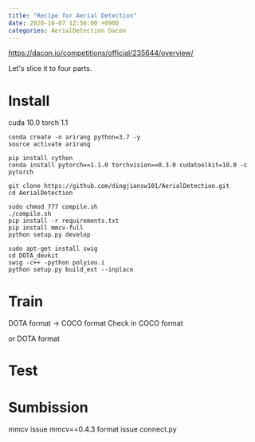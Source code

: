 ```yaml
---
title: "Recipe for Aerial Detection"
date: 2020-10-07 12:56:00 +0900
categories: AerialDetection Dacon 
---
```


<https://dacon.io/competitions/official/235644/overview/>

Let's slice it to four parts.

# Install

cuda 10.0
torch 1.1

```
conda create -n arirang python=3.7 -y
source activate arirang

pip install cython
conda install pytorch==1.1.0 torchvision==0.3.0 cudatoolkit=10.0 -c pytorch

git clone https://github.com/dingjiansw101/AerialDetection.git
cd AerialDetection

sudo chmod 777 compile.sh
./compile.sh
pip install -r requirements.txt
pip install mmcv-full
python setup.py develop

sudo apt-get install swig
cd DOTA_devkit
swig -c++ -python polyiou.i
python setup.py build_ext --inplace
```


# Train
DOTA format -> COCO format
Check in COCO format

or DOTA format

# Test



# Sumbission


mmcv issue mmcv==0.4.3
format issue connect.py

